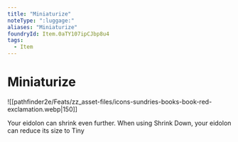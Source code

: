 ```yaml
---
title: "Miniaturize"
noteType: ":luggage:"
aliases: "Miniaturize"
foundryId: Item.0aTY107ipCJbp8u4
tags:
  - Item
---
```


# Miniaturize
![[pathfinder2e/Feats/zz_asset-files/icons-sundries-books-book-red-exclamation.webp|150]]

Your eidolon can shrink even further. When using Shrink Down, your eidolon can reduce its size to Tiny

